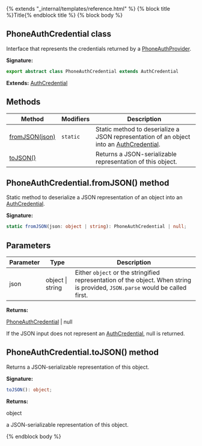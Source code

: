{% extends "_internal/templates/reference.html" %}
{% block title %}Title{% endblock title %}
{% block body %}

## PhoneAuthCredential class

Interface that represents the credentials returned by a [PhoneAuthProvider](./auth.phoneauthprovider.md#phoneauthprovider_class)<!-- -->.

<b>Signature:</b>

```typescript
export abstract class PhoneAuthCredential extends AuthCredential 
```
<b>Extends:</b> [AuthCredential](./auth-types.authcredential.md#authcredential_class)

## Methods

|  Method | Modifiers | Description |
|  --- | --- | --- |
|  [fromJSON(json)](./auth-types.phoneauthcredential.md#phoneauthcredentialfromjson_method) | <code>static</code> | Static method to deserialize a JSON representation of an object into an [AuthCredential](./auth-types.authcredential.md#authcredential_class)<!-- -->. |
|  [toJSON()](./auth-types.phoneauthcredential.md#phoneauthcredentialtojson_method) |  | Returns a JSON-serializable representation of this object. |

## PhoneAuthCredential.fromJSON() method

Static method to deserialize a JSON representation of an object into an [AuthCredential](./auth-types.authcredential.md#authcredential_class)<!-- -->.

<b>Signature:</b>

```typescript
static fromJSON(json: object | string): PhoneAuthCredential | null;
```

## Parameters

|  Parameter | Type | Description |
|  --- | --- | --- |
|  json | object \| string | Either <code>object</code> or the stringified representation of the object. When string is provided, <code>JSON.parse</code> would be called first. |

<b>Returns:</b>

[PhoneAuthCredential](./auth-types.phoneauthcredential.md#phoneauthcredential_class) \| null

If the JSON input does not represent an [AuthCredential](./auth-types.authcredential.md#authcredential_class)<!-- -->, null is returned.

## PhoneAuthCredential.toJSON() method

Returns a JSON-serializable representation of this object.

<b>Signature:</b>

```typescript
toJSON(): object;
```
<b>Returns:</b>

object

a JSON-serializable representation of this object.

{% endblock body %}
